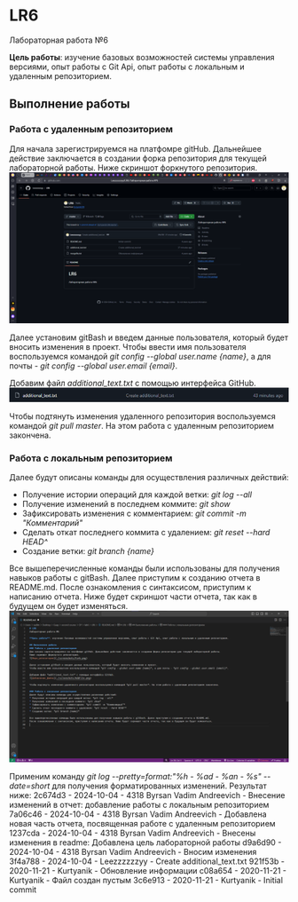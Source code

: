 # LR6
Лабораторная работа №6

**Цель работы**: изучение базовых возможностей системы управления версиями, опыт работы с Git Api, опыт работы с локальным и удаленным репозиторием.

## Выполнение работы
### Работа с удаленным репозиторием
Для начала зарегистрируемся на платфомре gitHub. Дальнейшее действие заключается в создании форка репозитория для текущей лабораторной работы.
Ниже скриншот форкнутого репозитория.
![Форк_репозитория](./screenshots/Fork.png)

Далее установим gitBash и введем данные пользователя, который будет вносить изменения в проект. 
Чтобы ввести имя пользователя воспользуемся командой *git config --global user.name {name}*, а для почты - *git config --global user.email {email}*.

Добавим файл *additional_text.txt* с помощью интерфейса GitHub.
![Добавление_файла](./screenshots/AddFile.png)

Чтобы подтянуть изменения удаленного репозитория воспользуемся командой *git pull master*. На этом работа с удаленным репозиторием закончена.

### Работа с локальным репозиторием
Далее будут описаны команды для осуществления различных действий:
* Получение истории операций для каждой ветки: *git log --all*
* Получение изменений в последнем коммите: *git show*
* Зафиксировать изменения с комментарием: *git commit -m "Комментарий"*
* Сделать откат последнего коммита с удалением: *git reset --hard HEAD^*
* Создание ветки: *git branch {name}*

Все вышеперечисленные команды были использованы для получения навыков работы с gitBash. Далее приступим к созданию отчета в README.md.
После ознакомления с синтаксисом, приступим к написанию отчета. Ниже будет скриншот части отчета, так как в будущем он будет изменяться.
![Изменеие_README](./screenshots/ChangeREADME.png)

Применим команду *git log --pretty=format:"%h - %ad - %an - %s" --date=short* для получения форматированных изменений. Результат ниже:
2c674d3 - 2024-10-04 - 4318 Byrsan Vadim Andreevich - Внесение изменений в отчет: добавление работы с локальным репозиторием
7a06c46 - 2024-10-04 - 4318 Byrsan Vadim Andreevich - Добавлена новая часть отчета, посвященная работе с удаленным репозиторием
1237cda - 2024-10-04 - 4318 Byrsan Vadim Andreevich - Внесены изменения в readme: Добавлена цель лабораторной работы
d9a6d90 - 2024-10-04 - 4318 Byrsan Vadim Andreevich - Вносим изменения
3f4a788 - 2024-10-04 - Leezzzzzzyy - Create additional_text.txt
921f53b - 2020-11-21 - Kurtyanik - Обновление информации
c08a654 - 2020-11-21 - Kurtyanik - Файл создан пустым
3c6e913 - 2020-11-21 - Kurtyanik - Initial commit
